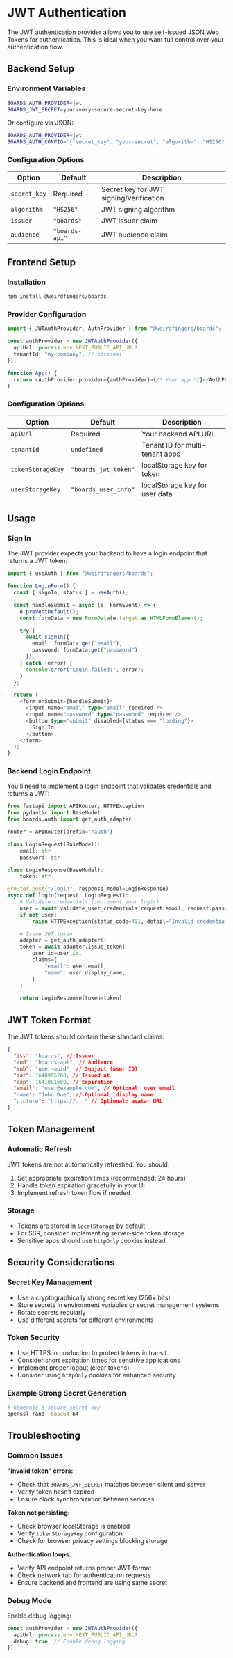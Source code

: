 # JWT Authentication

The JWT authentication provider allows you to use self-issued JSON Web Tokens for authentication. This is ideal when you want full control over your authentication flow.

## Backend Setup

### Environment Variables

```bash
BOARDS_AUTH_PROVIDER=jwt
BOARDS_JWT_SECRET=your-very-secure-secret-key-here
```

Or configure via JSON:

```bash
BOARDS_AUTH_PROVIDER=jwt
BOARDS_AUTH_CONFIG='{"secret_key": "your-secret", "algorithm": "HS256", "issuer": "my-app"}'
```

### Configuration Options

| Option       | Default        | Description                             |
| ------------ | -------------- | --------------------------------------- |
| `secret_key` | Required       | Secret key for JWT signing/verification |
| `algorithm`  | `"HS256"`      | JWT signing algorithm                   |
| `issuer`     | `"boards"`     | JWT issuer claim                        |
| `audience`   | `"boards-api"` | JWT audience claim                      |

## Frontend Setup

### Installation

```bash
npm install @weirdfingers/boards
```

### Provider Configuration

```typescript
import { JWTAuthProvider, AuthProvider } from "@weirdfingers/boards";

const authProvider = new JWTAuthProvider({
  apiUrl: process.env.NEXT_PUBLIC_API_URL!,
  tenantId: "my-company", // optional
});

function App() {
  return <AuthProvider provider={authProvider}>{/* Your app */}</AuthProvider>;
}
```

### Configuration Options

| Option            | Default              | Description                     |
| ----------------- | -------------------- | ------------------------------- |
| `apiUrl`          | Required             | Your backend API URL            |
| `tenantId`        | `undefined`          | Tenant ID for multi-tenant apps |
| `tokenStorageKey` | `"boards_jwt_token"` | localStorage key for token      |
| `userStorageKey`  | `"boards_user_info"` | localStorage key for user data  |

## Usage

### Sign In

The JWT provider expects your backend to have a login endpoint that returns a JWT token:

```typescript
import { useAuth } from "@weirdfingers/boards";

function LoginForm() {
  const { signIn, status } = useAuth();

  const handleSubmit = async (e: FormEvent) => {
    e.preventDefault();
    const formData = new FormData(e.target as HTMLFormElement);

    try {
      await signIn({
        email: formData.get("email"),
        password: formData.get("password"),
      });
    } catch (error) {
      console.error("Login failed:", error);
    }
  };

  return (
    <form onSubmit={handleSubmit}>
      <input name="email" type="email" required />
      <input name="password" type="password" required />
      <button type="submit" disabled={status === "loading"}>
        Sign In
      </button>
    </form>
  );
}
```

### Backend Login Endpoint

You'll need to implement a login endpoint that validates credentials and returns a JWT:

```python
from fastapi import APIRouter, HTTPException
from pydantic import BaseModel
from boards.auth import get_auth_adapter

router = APIRouter(prefix="/auth")

class LoginRequest(BaseModel):
    email: str
    password: str

class LoginResponse(BaseModel):
    token: str

@router.post("/login", response_model=LoginResponse)
async def login(request: LoginRequest):
    # Validate credentials (implement your logic)
    user = await validate_user_credentials(request.email, request.password)
    if not user:
        raise HTTPException(status_code=401, detail="Invalid credentials")

    # Issue JWT token
    adapter = get_auth_adapter()
    token = await adapter.issue_token(
        user_id=user.id,
        claims={
            "email": user.email,
            "name": user.display_name,
        }
    )

    return LoginResponse(token=token)
```

## JWT Token Format

The JWT tokens should contain these standard claims:

```json
{
  "iss": "boards", // Issuer
  "aud": "boards-api", // Audience
  "sub": "user-uuid", // Subject (user ID)
  "iat": 1640995200, // Issued at
  "exp": 1641081600, // Expiration
  "email": "user@example.com", // Optional: user email
  "name": "John Doe", // Optional: display name
  "picture": "https://..." // Optional: avatar URL
}
```

## Token Management

### Automatic Refresh

JWT tokens are not automatically refreshed. You should:

1. Set appropriate expiration times (recommended: 24 hours)
2. Handle token expiration gracefully in your UI
3. Implement refresh token flow if needed

### Storage

- Tokens are stored in `localStorage` by default
- For SSR, consider implementing server-side token storage
- Sensitive apps should use `httpOnly` cookies instead

## Security Considerations

### Secret Key Management

- Use a cryptographically strong secret key (256+ bits)
- Store secrets in environment variables or secret management systems
- Rotate secrets regularly
- Use different secrets for different environments

### Token Security

- Use HTTPS in production to protect tokens in transit
- Consider short expiration times for sensitive applications
- Implement proper logout (clear tokens)
- Consider using `httpOnly` cookies for enhanced security

### Example Strong Secret Generation

```bash
# Generate a secure secret key
openssl rand -base64 64
```

## Troubleshooting

### Common Issues

**"Invalid token" errors:**

- Check that `BOARDS_JWT_SECRET` matches between client and server
- Verify token hasn't expired
- Ensure clock synchronization between services

**Token not persisting:**

- Check browser localStorage is enabled
- Verify `tokenStorageKey` configuration
- Check for browser privacy settings blocking storage

**Authentication loops:**

- Verify API endpoint returns proper JWT format
- Check network tab for authentication requests
- Ensure backend and frontend are using same secret

### Debug Mode

Enable debug logging:

```typescript
const authProvider = new JWTAuthProvider({
  apiUrl: process.env.NEXT_PUBLIC_API_URL!,
  debug: true, // Enable debug logging
});
```
